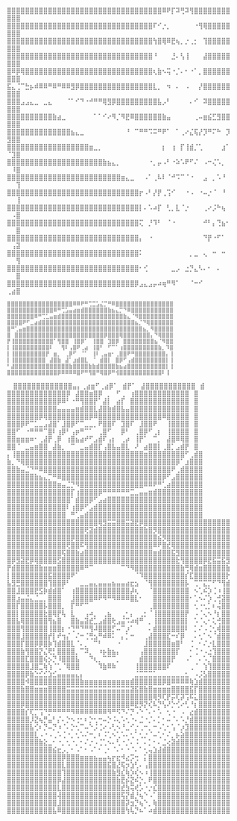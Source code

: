 ⣿⣿⣿⣿⣿⣿⣿⣿⣿⣿⣿⣿⣿⣿⣿⣿⣿⣿⣿⣿⣿⣿⣿⣿⣿⣿⣿⣿⣿⣿⣿⣿⣿⣿⠿⠟⡏⠽⢛⠽⢻⣿⣿⣿⣿⣿⣿⣿⣿⣿⣿⣿
⣿⣿⣿⣿⣿⣿⣿⣿⣿⣿⣿⣿⣿⣿⣿⣿⣿⣿⣿⣿⣿⣿⣿⣿⣿⣿⣿⣿⣿⣿⣿⣿⠏⠊⡐⡀⠀⠀⠀⠀⠀⠐⢻⢿⣿⣿⣿⣿⣿⣿⣿⣿
⣿⣿⣿⣿⣿⣿⣿⣿⣿⣿⣿⣿⣿⣿⣿⣿⣿⣿⣿⣿⣿⣿⣿⣿⣿⣿⣿⣿⣿⣿⣿⣿⢳⣿⢿⠿⣟⢦⡀⡐⢀⡂⠀⢹⣿⣿⣿⣿⣿⣿⣿⣿
⣿⣿⣿⣿⣿⣿⣿⣿⣿⣿⣿⣿⣿⣿⣿⣿⣿⣿⣿⣿⣿⣿⣿⣿⣿⣿⣿⣿⣿⣿⣿⣿⠘⠀⠀⠀⣘⠄⢣⢸⠀⠀⠀⣼⣿⣿⣿⣿⣿⣿⣿⣿
⣿⠿⡿⢿⣿⣿⣿⣿⣿⣿⣿⣿⣿⣿⣿⣿⣿⣿⣿⣿⣿⣿⣿⣿⣿⣿⣿⣿⣿⣿⣿⣿⢆⣷⠢⢭⠐⡈⠄⠂⠐⠁⡀⣿⣿⣿⣿⣿⣿⣿⣿⣿
⣯⣄⢈⠉⣓⡦⠾⠿⠿⠛⠿⠛⠿⠿⣻⡿⣿⣿⣿⣿⣿⣿⣿⣿⣿⣿⣿⣿⣿⣿⣿⣿⣇⡀⠀⠲⠀⠄⠀⠠⠀⠀⡜⣿⣿⣿⣿⣿⣿⣿⣿⣿
⣿⣿⣿⣠⣠⣄⣀⠀⣀⣄⠀⠀⠀⠈⠁⠊⠙⠐⠚⠛⠛⢿⣻⡿⣿⣿⣿⣿⣿⣿⣿⣿⣿⣧⡠⠃⠀⠀⠀⠀⠄⠊⠀⠽⣿⣿⣿⣿⣿⣿⣿⣿
⣿⣿⣿⣿⣿⣿⣿⣿⣿⣿⣷⣴⣀⠀⠀⠀⠀⠀⠀⠁⠁⠊⠔⠻⡈⠻⣟⠿⣿⣿⣿⣿⣿⣿⣷⣤⠀⠀⠀⠀⠀⢀⠤⣶⣮⣋⣻⣿⣿⣿⣿⣿
⣿⣿⣿⣿⣿⣿⣿⣿⣿⣿⣿⣿⣿⣿⣦⣄⣀⠀⠀⠀⠀⠀⠀⠀⠀⠀⠘⠀⠉⠛⠛⠩⠭⠛⠟⠁⠀⠁⢀⠔⣌⢯⡜⡹⠛⠍⠓⠀⡹⣻⣿⣿
⣿⣿⣿⣿⣿⣿⣿⣿⣿⣿⣿⣿⣿⣿⣿⣿⣿⣿⣶⣀⡀⠀⠀⠀⠀⠀⠀⠀⠀⠀⠀⠀⠀⠀⡆⠀⢰⠀⡏⢸⣾⡈⢁⠀⠀⠀⠀⣰⠁⠈⣹⣿
⣿⣿⣿⣿⣿⣿⣿⣿⣿⣿⣿⣿⣿⣿⣿⣿⣿⣿⣿⣿⣿⣷⣦⣄⡀⠀⠀⠀⠀⠀⠀⠐⡀⡤⠠⠃⠐⠵⠡⠟⠋⠌⠀⠠⠒⢌⠡⡀⠀⠀⠸⣿
⣿⣿⣿⣿⣿⣿⣿⣿⣿⣿⣿⣿⣿⣿⣿⣿⣿⣿⣿⣿⣿⣿⣿⣿⣿⣶⣄⣀⠀⠀⠠⠁⢀⠧⠇⠈⠚⠩⠉⠈⠐⠀⠀⣠⠀⡀⠡⠘⠀⠀⠀⢹
⣿⣿⣿⣿⣿⣿⣿⣿⣿⣿⣿⣿⣿⣿⣿⣿⣿⣿⣿⣿⣿⣿⣿⣿⣿⣿⣿⣿⣿⡖⠠⠃⡜⡟⢀⢩⠊⠀⠀⠐⠠⠀⠐⠤⡐⠈⠀⠘⠀⠀⠀⢸
⣿⣿⣿⣿⣿⣿⣿⣿⣿⣿⣿⣿⣿⣿⣿⣿⣿⣿⣿⣿⣿⣿⣿⣿⣿⣿⣿⣿⣿⡇⠄⠡⠴⡏⠀⢃⡀⣇⠈⡐⠀⠀⠀⢀⠔⡨⠓⢦⠀⠀⠠⣿
⣿⣿⣿⣿⣿⣿⣿⣿⣿⣿⣿⣿⣿⣿⣿⣿⣿⣿⣿⣿⣿⣿⣿⣿⣿⣿⣿⣿⣿⢍⠀⡘⠹⠃⠀⠈⠐⠀⠀⠀⠀⠀⠀⠚⠃⡄⢙⣦⠂⠀⠀⣿
⣿⣿⣿⣿⣿⣿⣿⣿⣿⣿⣿⣿⣿⣿⣿⣿⣿⣿⣿⣿⣿⣿⣿⣿⣿⣿⣿⣿⣿⡄⠀⠐⠀⠀⠀⠀⠀⠀⠀⠀⠀⠀⠀⠙⡟⠐⠋⠁⠀⠀⢠⣽
⣿⣿⣿⣿⣿⣿⣿⣿⣿⣿⣿⣿⣿⣿⣿⣿⣿⣿⣿⣿⣿⣿⣿⣿⣿⣿⣿⣿⣿⠅⠀⠀⠀⠀⠀⠀⠀⠀⠀⠀⡀⣀⠀⢄⠀⠒⠀⠒⠀⠀⠀⢻
⣿⣿⣿⣿⣿⣿⣿⣿⣿⣿⣿⣿⣿⣿⣿⣿⣿⣿⣿⣿⣿⣿⣿⣿⣿⣿⣿⣿⣿⠂⢊⠀⠀⠀⠀⠀⣀⡠⠀⣐⡙⣄⠣⠄⠂⠀⠄⠀⠀⠀⠀⣿
⣿⣿⣿⣿⣿⣿⣿⣿⣿⣿⣿⣿⣿⣿⣿⣿⣿⣿⣿⣿⣿⣿⣿⣿⣿⣿⣿⣿⡿⣠⣄⣠⡤⠴⢶⠛⠻⠁⠀⠀⠈⠒⠊⠀⠀⠀⠀⠀⠀⢀⣴⣿








    ⣿⣿⣿⣿⣿⣿⣿⣿⣿⣿⣿⣿⣿⣿⣿⣿⣿⠿⠿⠟⠛⢉⣉⣡⣌⡉⠛⠿⣿⣿⣿⣿⣿⣿⣿⣿⣿⣿⣿⣿⣿⣿⣿
    ⣿⣿⣿⣿⣿⣿⣿⣿⣿⣿⣿⣿⠿⠛⢉⣡⣤⣴⣶⣾⣿⣿⣿⣿⣿⣿⣷⣦⣄⡉⠙⠿⣿⣿⣿⣿⣿⣿⣿⣿⣿⣿⣿
    ⣿⣿⣿⣿⣿⣿⣿⠿⠛⢉⣁⣤⣶⣾⣿⣿⣿⣿⣿⣿⣿⣿⣿⣿⣿⣿⣿⣿⣿⣿⣷⣄⠈⠻⣿⣿⣿⣿⣿⣿⣿⣿⣿
    ⣿⣿⣿⣿⠟⠋⣀⣴⣾⣿⣿⣿⣿⣿⣿⣿⣿⣿⣿⣿⣿⣿⣿⣿⣿⣿⣿⣿⣿⣿⣿⣿⣿⣦⡈⠙⢿⣿⣿⣿⣿⣿⣿
    ⣿⠛⢁⣤⣶⣿⣿⣿⣿⣿⣿⣿⣿⣿⣿⣿⣿⣿⣿⣿⣿⣿⣿⣿⣿⣿⣿⣿⣿⣿⣿⣿⣿⣿⣿⣦⡀⠻⣿⣿⣿⣿⣿
    ⣿⠀⣿⣿⣿⣿⣿⣿⣿⣿⣿⣿⣿⣿⣿⣿⣿⣿⣿⣿⣿⣿⣿⣿⣿⡿⣿⣿⣿⢿⣿⣿⣿⣿⣿⣿⣿⡄⠙⢿⣿⣿⣿
    ⡟⢸⣿⣿⣿⣿⣿⣿⣿⣿⣿⣿⠁⢻⣿⣿⠀⢸⣿⡿⠁⠀⢸⣿⣿⠀⣹⣿⡿⠀⣿⣿⣿⣿⣿⣿⣿⣿⣦⠈⠻⣿⣿
    ⡇⢸⣿⣿⣿⣿⣿⣿⣿⣿⣿⠇⠀⠀⢻⠇⢠⣿⠟⢀⣴⠀⢸⣿⠃⠀⠋⠉⠁⢰⣿⣿⣿⣿⣿⣿⣿⣿⣿⣷⡀⠹⣿
    ⡇⢸⣿⣿⣿⣿⣿⣿⣿⣿⡟⠀⣶⡀⠀⢀⡿⠋⠀⠈⠁⠀⢸⠇⢀⣤⣶⠂⢀⣿⣿⠟⠛⣿⣿⣿⣿⣿⣿⣿⣿⡄⢸
    ⡇⢸⣿⣿⣿⣿⣿⣿⣿⣿⠀⣼⣿⣷⠀⣼⠁⣰⣾⣿⣇⠀⠈⠀⣾⣿⡇⠀⣿⡿⠋⢠⣾⣿⣿⣿⣿⣿⣿⣿⣿⡇⢸
    ⠃⣼⣿⣿⣿⣿⣿⣿⣿⣿⣿⣿⣿⣿⣿⣿⣷⣿⣿⣿⣿⣷⣷⣾⣿⣿⣿⣿⣷⣦⣴⣿⣿⣿⣿⣿⣿⣿⣿⣿⣿⡇⢸
    ⣿⣿⣿⣿⣿⣿⣿⣿⣿⣿⣿⣿⣿⡿⠿⠿⠿⠿⣿⠟⠛⢻⣿⠛⢿⣿⡿⠛⢺⣿⣿⣿⣿⣿⣿⣿⣿⣿⣿⣿⠇⢸
⠀   ⣿⣿⣿⣿⣿⣿⣿⣿⣿⣿⣿⣿⣿⣤⡄⢀⣴⣶⠋⢀⣴⡿⠁⠀⣾⡟⠁⠀⣼⣿⣿⣿⣿⣿⣿⣿⣿⣿⣿⣿⠀⣾
    ⣿⣿⣿⣿⣿⣿⣿⣿⣿⣿⣿⣿⣿⡿⠀⣼⣿⣿⣶⣿⡿⠀⡀⠀⠋⢀⠀⢰⣿⣿⣿⣿⣿⣿⣿⣿⣿⣿⣿⣿⠀⣿
    ⣿⣿⣿⣿⣿⣿⣿⣿⣿⣿⣿⡿⠿⠃⠐⠛⢻⣿⣿⡟⠁⣼⡇⠀⣴⡏⠀⣿⣿⣿⣿⣿⣿⣿⣿⣿⣿⣿⣿⣿⠀⣿
    ⣿⣿⣿⣿⣿⣿⣿⣿⣿⣿⣿⣤⣤⣤⣤⣶⣾⣿⣿⣇⣼⣿⣷⣾⣿⣧⣤⣿⣿⣿⣿⣿⣿⣿⣿⣿⣿⣿⣿⣿⠀⣿
    ⣿⣿⣿⣿⣿⣿⣿⡿⢿⣿⣿⣿⣿⣿⣿⣿⣿⣿⡿⠿⣿⣿⣿⣿⣿⣿⣿⣿⣿⣿⣿⣿⣿⣿⠿⣿⣿⣿⣿⣿⠀⣿
    ⣿⣿⣿⡿⠟⠉⣁⣀⣠⣼⣿⠁⣸⣿⡿⠋⠉⣀⣀⡀⠟⣿⣿⠏⠀⣹⣿⠏⠀⣸⣿⣿⠟⠀⠀⢸⣿⣿⣿⣿⠀⣿
    ⣿⣿⠋⠀⠐⠛⠛⠛⠉⣿⠇⢰⡿⠃⢠⡶⠛⠉⠁⠀⢀⣿⠋⠀⠀⡿⠃⠀⢀⣿⡿⠋⢀⡆⠀⢸⣿⣿⣿⣿⠀⣿
    ⣿⣿⣶⣶⣶⠶⠂⢀⣼⡟⢀⡿⠀⢰⣿⣦⣴⠞⠋⣠⣾⠏⢠⡆⠀⢀⡴⠀⢸⡟⠁⠀⠉⡀⠀⣼⣿⠿⢿⣿⠀⣿
    ⣿⣿⠈⠀⣀⣤⣶⣿⣿⠀⣼⣷⡀⠀⠉⠀⣀⣤⣾⣿⡏⢠⣿⣧⣤⣿⣇⠀⠜⠀⣴⣿⣿⡇⢀⣿⡁⣠⣾⡟⠀⣿
    ⡄⢸⣿⣿⣿⣿⣿⣿⣿⣿⣿⣿⣿⣿⣿⣿⣿⣿⣿⣿⣿⣿⣿⣿⣿⣿⣿⣿⣿⣿⣶⣿⣿⣿⣿⣿⣿⣿⣿⠋⢀⣾⣿
    ⣷⡀⠙⢿⣿⣿⣿⣿⣿⣿⣿⣿⣿⣿⣿⣿⣿⣿⣿⣿⣿⣿⣿⣿⣿⣿⣿⣿⣿⣿⣿⣿⣿⣿⣿⣿⣿⡿⠁⣰⣿⣿⣿
    ⣿⣿⣷⣤⣈⠙⠛⠿⣿⣿⣿⣿⣿⣿⣿⣿⣿⣿⣿⣿⣿⣿⣿⣿⣿⣿⣿⣿⣿⣿⣿⣿⣿⣿⣿⣿⠟⢀⣾⣿⣿⣿⣿
    ⣿⣿⣿⣿⣿⣿⣷⣦⣄⡉⠛⠿⣿⣿⣿⣿⣿⣿⣿⣿⣿⣿⣿⣿⣿⣿⣿⣿⣿⣿⣿⣿⣿⣿⡿⠋⣠⣿⣿⣿⣿⣿⣿
    ⣿⣿⣿⣿⣿⣿⣿⣿⣿⣿⣿⣶⣤⣈⡙⠻⣿⣿⣿⣿⣿⣿⣿⣿⣿⣿⣿⣿⣿⣿⠿⠿⠟⠛⢁⣴⣿⣿⣿⣿⣿⣿⣿
    ⣿⣿⣿⣿⣿⣿⣿⣿⣿⣿⣿⣿⣿⣿⡏⢰⣿⣿⣿⣿⡿⠛⠛⠛⠛⠛⠛⣉⣀⣤⣤⣶⣾⣿⣿⣿⣿⣿⣿⣿⣿⣿⣿
    ⣿⣿⣿⣿⣿⣿⣿⣿⣿⣿⣿⣿⣿⣿⠁⣾⣿⣿⡿⠋⣠⣴⣿⣿⣿⣿⣿⣿⣿⣿⣿⣿⣿⣿⣿⣿⣿⣿⣿⣿⣿⣿⣿
    ⣿⣿⣿⣿⣿⣿⣿⣿⣿⣿⣿⣿⣿⠇⢰⣿⡿⠋⣠⣾⣿⣿⣿⣿⣿⣿⣿⣿⣿⣿⣿⣿⣿⣿⣿⣿⣿⣿⣿⣿⣿⣿⣿
    ⣿⣿⣿⣿⣿⣿⣿⣿⣿⣿⣿⣿⣿⠀⠛⢁⣤⣾⣿⣿⣿⣿⣿⣿⣿⣿⣿⣿⣿⣿⣿⣿⣿⣿⣿⣿⣿⣿⣿⣿⣿⣿⣿
    ⣿⣿⣿⣿⣿⣿⣿⣿⣿⣿⣿⣿⣿⣿⣿⣿⣿⣿⣿⣿⢿⣻⣭⣭⣿⣿⣭⣽⣟⡿⣿⣿⣿⣿⣿⣿⣿⣿⣿⣿⣿⣿⣿⣿⣿⣿⣿⣿⣿
⣿⣿⣿⣿⣿⣿⣿⣿⣿⣿⣿⣿⣿⣿⣿⣿⣿⢟⣽⣾⣿⣿⣿⣿⣿⣿⣿⣿⣿⣿⣷⣿⡻⣿⣿⣿⣿⣿⣿⣿⣿⣿⣿⣿⣿⣿⣿⣿⣿
⣿⣿⣿⣿⣿⣿⣿⣿⣿⣿⣿⣿⣿⣿⡿⣿⣿⣿⣿⣿⣿⣿⣿⣿⣿⣿⣿⣿⣿⣿⣿⣿⣿⣮⡻⣿⣿⣿⣿⣿⣿⣿⣿⣿⣿⣿⣿⣿⣿
⣿⣿⣿⣿⣿⣿⣿⣿⣿⣿⣿⣿⣿⢟⣿⣿⠯⢻⣿⣿⣿⣿⣿⣿⣿⣿⣿⣿⣿⣿⣿⣿⠿⠟⣿⣞⢿⣿⣿⣿⣿⣿⣿⣿⣿⣿⣿⣿⣿
⣿⣿⣿⣿⣿⣿⣿⣿⣿⣿⣿⣿⢯⣿⣿⣷⣴⣿⣿⣿⣿⣿⣿⣿⣿⣿⣿⣿⣿⣿⣿⣿⣶⣾⣿⣿⣯⣻⣿⣿⣿⣿⣿⣿⣿⣿⣿⣿⣿
⣿⡿⣻⣽⣟⡿⢿⣿⣿⣿⣿⣫⣿⣿⣿⣿⣿⣿⣿⣿⣿⣿⣿⣿⣿⣿⣿⣿⣿⣿⣿⣿⣿⣿⣿⣿⣿⣗⢻⣿⣿⣿⣿⡿⣟⣯⣭⣯⣻
⡟⣾⣿⣿⣿⣿⣿⣷⣶⣶⣶⣿⣿⣿⣿⣿⠿⠛⠉⠀⠀⠀⠀⠀⠀⠉⠙⠻⣿⣿⣿⣿⣿⣿⣿⣿⣿⣿⣷⢛⢿⣾⣶⣿⣿⣿⣿⣿⣷
⡇⣿⣿⣿⣿⣿⣿⣿⣿⣯⣿⣿⣿⣿⠟⠁⠀⠀⠀⠀⠀⠀⠀⠀⠀⠀⠀⠀⠈⠹⣿⣿⣿⣿⣿⣿⣿⣿⣿⡎⣏⣿⣿⣿⣿⣿⣿⣿⡗
⣧⣻⣛⣿⣿⣿⣿⣿⣿⢹⣿⣿⡿⠃⠀⠀⣀⣀⣤⣄⣤⣤⣤⣦⣤⣤⣴⣖⣢⠀⠈⢻⣿⣿⣿⣿⣿⣿⣿⡧⠀⢉⠉⣍⡉⠋⠙⢻⣾
⣿⣿⣸⣿⣿⣿⣟⣫⡷⣾⣾⣿⠁⠀⢰⣿⣿⣿⣿⣿⣿⣿⣿⣿⣿⣿⣿⡼⢆⠀⠀⠈⣿⣿⣿⣿⣿⣿⣿⣿⠀⠢⢁⠮⡱⢈⠰⢸⣿
⣿⣿⣰⣤⣬⣄⣈⣀⡀⣿⣿⣿⠀⠀⣸⣿⣿⣿⣿⠿⠟⠻⠛⠻⠿⠿⠿⣿⣇⠂⠀⠀⣿⣿⣿⣿⣿⣿⣿⣿⠂⢁⠢⠌⡱⢀⢚⣽⣿
⣿⣿⡏⣿⣿⣿⣿⣿⡧⣿⣿⣿⡀⠀⡏⠛⠋⠉⠀⠀⠀⠀⠀⠀⠀⠀⠀⠀⠀⠀⠀⢀⣿⣿⣿⣿⣿⣿⣿⣿⠀⢂⠐⢂⡁⠆⢬⣿⣿
⣿⣿⡇⣿⣿⣿⣿⣿⣗⣿⢿⡟⢧⠀⣇⠀⠀⢠⠴⡀⠀⢀⣦⠀⠀⢀⠂⡄⠀⢀⡂⠈⢸⣿⣿⣿⣿⣿⣿⡟⠀⠠⠈⢄⠢⠘⡆⣿⣿
⣿⣿⣧⢿⣿⣿⣿⣿⣿⢻⣦⣿⠀⠀⣿⣷⣤⣽⣞⣁⣠⣾⣿⢗⣠⣬⠩⠴⢾⠛⠀⡀⢸⣿⣿⣿⣿⣿⣿⡇⠀⠡⠈⢄⠂⢅⢚⣿⣿
⣿⣿⣿⢻⣿⣿⣿⣿⣿⢸⣿⣿⡆⠐⢙⠛⠙⠛⢻⠼⣿⣿⣿⡋⠤⠉⡰⠁⠀⠀⠀⠄⣾⣿⣿⣿⣿⣿⣿⠇⠀⡁⠌⠠⢈⢂⢾⣿⣿
⣿⣿⣿⣸⣿⣿⣿⣿⣿⡞⡇⠞⢲⡌⠀⠌⠒⢈⢛⣢⠛⠾⠿⠅⠀⡄⡁⠒⠀⠀⢀⣼⣿⣿⣿⣏⠒⠎⡿⠀⠀⠄⢂⠁⠢⠈⣾⣿⣿
⣿⣿⣿⡏⣿⣿⡿⡿⣿⡷⢹⣾⣿⣿⣇⠈⠄⡀⠀⠉⠃⠀⠀⠀⠐⠀⠀⠀⠀⠀⣸⣿⣿⣿⣿⣿⣶⣿⠃⠀⢈⠀⠂⠌⡐⣇⣿⣿⣿
⣿⣿⣿⣷⢻⣿⣿⡝⣌⢟⡃⣿⣿⣿⣿⡀⠉⠽⡀⠀⠰⡦⣷⣦⡄⠀⠀⠀⠀⢠⣿⣿⣿⣿⣿⣿⣿⡏⠀⠀⠂⢈⠐⠠⣐⢹⣿⣿⣿
⣿⣿⣿⣿⣏⣿⣿⣿⢮⡢⡙⠸⣿⣿⣿⣧⠀⠀⠙⢆⡀⠉⠉⠉⡀⠀⠀⠀⠀⣾⣿⣿⣿⣿⣿⣿⡟⠀⠀⠠⠁⠀⠄⠡⡈⣿⣿⣿⣿
⣿⣿⣿⣿⣿⣸⣿⣉⢷⢱⠈⢁⠈⢿⣿⣿⠀⠀⠀⠀⠹⣷⠿⠷⠀⠀⠀⠀⢸⣿⣿⣿⣿⣿⣿⠏⠀⠀⠀⠀⢀⠈⠀⢱⢹⣿⣿⣿⣿
⣿⣿⣿⣿⡿⣷⣑⣊⣊⣱⣊⣤⣤⣤⣤⣄⡄⠀⠀⠀⠀⠀⠀⠀⠀⠀⠀⠀⣈⣉⣉⣉⣁⣀⣀⣀⣀⣀⣀⣂⠀⠠⡨⣣⣿⣿⣿⣿⣿
⣿⣿⣿⣿⠺⣿⣿⣿⣿⣿⣿⣿⣿⣿⣿⣿⣷⣶⣶⣶⣶⣶⣶⣶⣶⣶⣶⣾⣿⣿⣿⣿⣿⣿⡿⣿⠿⠿⠿⠿⢷⣱⣾⣿⣿⣿⣿⣿⣿
⣿⣿⣿⣷⣿⣿⣶⣶⣶⣿⣿⣿⣿⣭⣭⣭⣭⣭⣭⣭⣭⣭⣭⣭⣭⣭⣭⣽⣯⣿⣷⣿⣶⣶⣶⣶⣿⣿⣿⣿⣯⡏⣿⣿⣿⣿⣿⣿⣿
⣿⣿⣿⣿⣿⣿⣿⣿⣿⣿⣿⣿⣿⣿⣿⣿⣿⣿⣿⣿⣿⣿⣿⣿⣿⣿⣿⣿⣿⣿⣿⣿⢿⡻⢏⡟⡭⢏⡽⢩⠯⣅⣿⣿⣿⣿⣿⣿⣿
⣿⣿⣿⡿⣿⣿⣿⣿⣿⣿⣿⣿⣿⣿⣿⣿⣿⣿⣿⣿⣿⣿⣿⣿⣿⣿⣿⠿⣟⡻⡝⢎⠧⡙⢣⠜⡑⢊⠔⢃⠘⡆⣿⣿⣿⣿⣿⣿⣿
⣿⣿⣿⣿⡎⢏⡉⢩⠙⡛⠛⠛⠛⠛⠻⠿⠿⠿⠿⠿⠿⠿⠻⠛⠫⠙⠌⡙⠠⠑⠈⠄⠂⠡⠀⢂⠐⠀⠠⠀⣔⣾⣿⣿⣿⣿⣿⣿⣿
⣿⣿⣿⣿⣿⡸⣝⢦⡛⣤⠃⡌⠄⡑⠢⢐⠂⠆⡑⢂⠒⠤⡑⠨⢄⠡⢂⠐⠄⣈⠐⡈⠄⡁⠂⠤⠈⠄⠡⡘⣾⣿⣿⣿⣿⣿⣿⣿⣿
⣿⣿⣿⣿⣿⣧⢊⠆⡙⠤⡙⠰⠈⠄⡑⢂⠉⠤⠑⡨⢈⠔⠠⢃⠢⠘⣀⠊⡐⢀⠒⡀⠒⠠⢁⠂⢡⠈⡰⣹⣿⣿⣿⣿⣿⣿⣿⣿⣿
⣿⣿⣿⣿⣿⣿⣇⠠⠐⠠⢀⠡⢈⠐⡀⢂⠡⠌⠒⡀⠆⠨⢁⠢⢁⠡⠄⢂⠁⢂⡐⠈⠤⢁⠂⠌⡀⡦⣵⣿⣿⣿⣿⣿⣿⣿⣿⣿⣿
⣿⣿⣿⣿⣿⣿⣿⣷⣕⣀⠂⠐⡀⢂⠐⡀⠂⠌⡐⠠⢈⢁⠢⠄⢃⠐⡈⠄⠨⠀⠄⡁⠂⠄⣈⢔⣽⣾⣿⣿⣿⣿⣿⣿⣿⣿⣿⣿⣿
⣿⣿⣿⣿⣿⣿⣿⣿⣿⣿⣮⣖⡠⡀⠂⠠⠁⠂⠠⠁⠂⢀⠂⠈⠄⠂⠐⠈⠄⠁⢂⢤⣱⣼⣾⣿⣿⣿⣿⣿⣿⣿⣿⣿⣿⣿⣿⣿⣿
⣿⣿⣿⣿⣿⣿⣿⣿⣿⣿⣿⣿⡿⣿⣿⣿⣶⣶⣶⣦⣤⣤⢦⡖⣖⠺⣔⡩⢒⠀⡅⣿⣿⣿⣿⣿⣿⣿⣿⣿⣿⣿⣿⣿⣿⣿⣿⣿⣿
⣿⣿⣿⣿⣿⣿⣿⣿⣿⣿⣿⣿⣇⣿⣿⣿⣿⣿⣿⣿⣿⣿⣯⣿⣜⢯⡲⣱⢃⠄⢠⣿⣿⣿⣿⣿⣿⣿⣿⣿⣿⣿⣿⣿⣿⣿⣿⣿⣿
⣿⣿⣿⣿⣿⣿⣿⣿⣿⣿⣿⣿⢹⣿⣿⣿⣿⣿⣿⣿⣿⣿⣿⣷⣻⣎⢷⡱⢎⠢⠰⢸⣿⣿⣿⣿⣿⣿⣿⣿⣿⣿⣿⣿⣿⣿⣿⣿⣿
⣿⣿⣿⣿⣿⣿⣿⣿⣿⣿⣿⡿⣼⣿⣿⣿⣿⣿⣿⣿⣿⣿⣿⣿⣷⣟⡮⣝⠮⡑⡀⠟⣿⣿⣿⣿⣿⣿⣿⣿⣿⣿⣿⣿⣿⣿⣿⣿⣿
⣿⣿⣿⣿⣿⣿⣿⣿⣿⣿⣿⣇⣿⣿⣿⣿⣿⣿⣿⣿⣿⣿⣿⣿⣿⣞⣳⢭⢞⡡⠐⡐⣎⣿⣿⣿⣿⣿⣿⣿⣿⣿⣿⣿⣿⣿⣿⣿⣿
⣿⣿⣿⣿⣿⣿⣿⣿⣿⣿⣿⢼⣿⣿⣿⣿⣿⣿⣿⣿⣿⣿⣿⣿⣿⢯⡝⣾⡘⢦⠑⠠⠁⣿⣿⣿⣿⣿⣿⣿⣿⣿⣿⣿⣿⣿⣿⣿⣿
⣿⣿⣿⣿⣿⣿⣿⣿⣿⣿⣿⣸⣿⣿⣿⣿⣿⣿⣿⣿⣿⣿⣿⣿⣿⣿⡽⣲⡙⢦⠑⡀⢷⣿⣿⣿⣿⣿⣿⣿⣿⣿⣿⣿⣿⣿⣿⣿⣿
⣿⣿⣿⣿⣿⣿⣿⣿⣿⣿⣧⠿⣿⣿⣿⣿⣿⣿⣿⣿⣿⣿⣿⣿⣿⣿⢳⢧⡙⠦⠁⠴⣾⣿⣿⣿⣿⣿⣿⣿⣿⣿⣿⣿⣿⣿⣿⣿⣿
